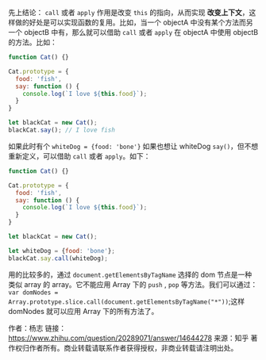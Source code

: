 先上结论： `call` 或者 `apply` 作用是改变 `this` 的指向，从而实现 **改变上下文**，这样做的好处是可以实现函数的复用。比如，当一个 objectA 中没有某个方法而另一个 objectB 中有，那么就可以借助 `call` 或者 `apply` 在 objectA 中使用 objectB 的方法。比如：   

```js
function Cat() {}

Cat.prototype = {
  food: 'fish',
  say: function () {
    console.log(`I love ${this.food}`);
  }
}

let blackCat = new Cat();
blackCat.say(); // I love fish
```

如果此时有个 `whiteDog = {food: 'bone'}` 如果也想让 whiteDog `say()`，但不想重新定义，可以借助 `call` 或者 `apply`。如下：   

```js
function Cat() {}

Cat.prototype = {
  food: 'fish',
  say: function () {
    console.log(`I love ${this.food}`);
  }
}

let blackCat = new Cat();

let whiteDog = {food: 'bone'};
blackCat.say.call(whiteDog);
```

用的比较多的，通过 `document.getElementsByTagName` 选择的 dom 节点是一种类似 array 的 array。它不能应用 Array 下的 `push` , `pop` 等方法。我们可以通过：`var domNodes =  Array.prototype.slice.call(document.getElementsByTagName("*"))`;这样domNodes 就可以应用 Array 下的所有方法了。

作者：杨志
链接：https://www.zhihu.com/question/20289071/answer/14644278
来源：知乎
著作权归作者所有。商业转载请联系作者获得授权，非商业转载请注明出处。

